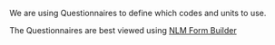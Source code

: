 
We are using Questionnaires to define which codes and units to use.

The Questionnaires are best viewed using [NLM Form Builder](https://formbuilder.nlm.nih.gov/)

